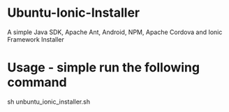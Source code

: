 # Ubuntu-Ionic-Installer
A simple Java SDK, Apache Ant, Android, NPM, Apache Cordova and Ionic Framework Installer

# Usage - simple run the following command
sh unbuntu_ionic_installer.sh
